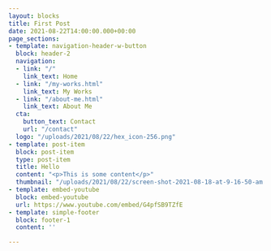 ```yaml
---
layout: blocks
title: First Post
date: 2021-08-22T14:00:00.000+00:00
page_sections:
- template: navigation-header-w-button
  block: header-2
  navigation:
  - link: "/"
    link_text: Home
  - link: "/my-works.html"
    link_text: My Works
  - link: "/about-me.html"
    link_text: About Me
  cta:
    button_text: Contact
    url: "/contact"
  logo: "/uploads/2021/08/22/hex_icon-256.png"
- template: post-item
  block: post-item
  type: post-item
  title: Hello
  content: "<p>This is some content</p>"
  thumbnail: "/uploads/2021/08/22/screen-shot-2021-08-18-at-9-16-50-am.png"
- template: embed-youtube
  block: embed-youtube
  url: https://www.youtube.com/embed/G4pfSB9TZfE
- template: simple-footer
  block: footer-1
  content: ''

---
```

